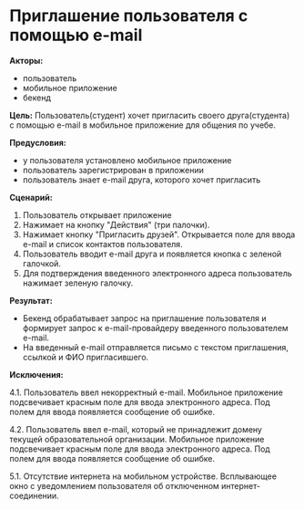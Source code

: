 # Приглашение пользователя с помощью e-mail

**Акторы:**

- пользователь
- мобильное приложение
- бекенд

**Цель:**
Пользователь(студент) хочет пригласить своего друга(студента) с помощью e-mail в мобильное приложение для общения по учебе.

**Предусловия:**
- у пользователя установлено мобильное приложение
- пользователь зарегистрирован в приложении
- пользователь знает e-mail друга, которого хочет пригласить

**Сценарий:**

1. Пользователь открывает приложение
2. Нажимает на кнопку "Действия" (три палочки).
3. Нажимает кнопку "Пригласить друзей". Открывается поле для ввода e-mail и список контактов пользователя.
4. Пользователь вводит e-mail друга и появляется кнопка с зеленой галочкой.
5. Для подтверждения введенного электронного адреса пользователь нажимает зеленую галочку.

**Результат:**

- Бекенд обрабатывает запрос на приглашение пользователя и формирует запрос к e-mail-провайдеру введенного пользователем e-mail.
- На введенный e-mail отправляется письмо с текстом приглашения, ссылкой и ФИО пригласившего.

**Исключения:**

4.1. Пользователь ввел некорректный e-mail. Мобильное приложение подсвечивает красным поле для ввода электронного адреса. Под полем для ввода появляется сообщение об ошибке.

4.2. Пользователь ввел e-mail, который не принадлежит домену текущей образовательной организации. Мобильное приложение подсвечивает красным поле для ввода электронного адреса. Под полем для ввода появляется сообщение об ошибке.

5.1. Отсутствие интернета на мобильном устройстве. Всплывающее окно с уведомлением пользователя об отключенном интернет-соединении.